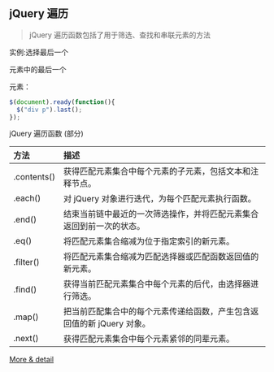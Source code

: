 ## jQuery 遍历
>jQuery 遍历函数包括了用于筛选、查找和串联元素的方法

实例:选择最后一个 <div> 元素中的最后一个 <p> 元素：
```javascript
$(document).ready(function(){
  $("div p").last();
});
```

jQuery 遍历函数 (部分)

方法 | 描述
:------ | :------
.contents()	|获得匹配元素集合中每个元素的子元素，包括文本和注释节点。
.each()	    |对 jQuery 对象进行迭代，为每个匹配元素执行函数。
.end()	    |结束当前链中最近的一次筛选操作，并将匹配元素集合返回到前一次的状态。
.eq()	    |将匹配元素集合缩减为位于指定索引的新元素。
.filter()	|将匹配元素集合缩减为匹配选择器或匹配函数返回值的新元素。
.find()	    |获得当前匹配元素集合中每个元素的后代，由选择器进行筛选。
.map()	    |把当前匹配集合中的每个元素传递给函数，产生包含返回值的新 jQuery 对象。
.next()	    |获得匹配元素集合中每个元素紧邻的同辈元素。

[More & detail](http://www.w3school.com.cn/jquery/jquery_ref_traversing.asp)
